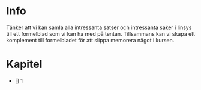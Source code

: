 # Info
Tänker att vi kan samla alla intressanta satser och intressanta saker i linsys till ett formelblad som vi kan ha med på tentan. Tillsammans kan vi skapa ett komplement till formelbladet för att 
slippa memorera något i kursen.

# Kapitel
- [] 1